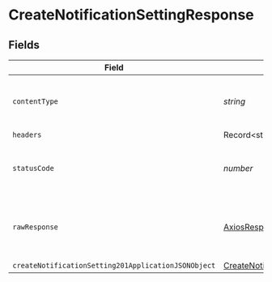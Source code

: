 # CreateNotificationSettingResponse


## Fields

| Field                                                                                                                 | Type                                                                                                                  | Required                                                                                                              | Description                                                                                                           |
| --------------------------------------------------------------------------------------------------------------------- | --------------------------------------------------------------------------------------------------------------------- | --------------------------------------------------------------------------------------------------------------------- | --------------------------------------------------------------------------------------------------------------------- |
| `contentType`                                                                                                         | *string*                                                                                                              | :heavy_check_mark:                                                                                                    | HTTP response content type for this operation                                                                         |
| `headers`                                                                                                             | Record<string, *string*[]>                                                                                            | :heavy_minus_sign:                                                                                                    | N/A                                                                                                                   |
| `statusCode`                                                                                                          | *number*                                                                                                              | :heavy_check_mark:                                                                                                    | HTTP response status code for this operation                                                                          |
| `rawResponse`                                                                                                         | [AxiosResponse](https://axios-http.com/docs/res_schema)                                                               | :heavy_minus_sign:                                                                                                    | Raw HTTP response; suitable for custom response parsing                                                               |
| `createNotificationSetting201ApplicationJSONObject`                                                                   | [CreateNotificationSetting201ApplicationJSON](../../models/operations/createnotificationsetting201applicationjson.md) | :heavy_minus_sign:                                                                                                    | Created                                                                                                               |